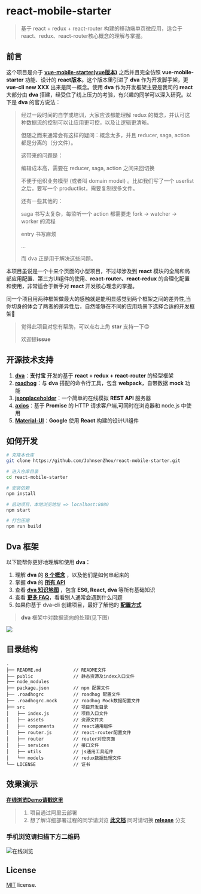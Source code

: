 # react-mobile-starter


> 基于 react + redux + react-router 构建的移动端单页微应用，适合于react、redux、react-router核心概念的理解与掌握。

## 前言
这个项目是介于 **[vue-mobile-starter(vue版本)](https://github.com/JohnsenZhou/vue-mobile-starter)** 之后并且完全仿照 **vue-mobile-starter** 功能、设计的 **react版本**。这个版本里引进了 **dva** 作为开发脚手架，更 **vue-cli new XXX** 出来是同一概念。使用 **dva** 作为开发框架主要是我司的 **react** 大部分由 **dva** 搭建，经受住了线上压力的考验，有兴趣的同学可以深入研究。以下是 **dva** 的官方说法：

> 经过一段时间的自学或培训，大家应该都能理解 redux 的概念，并认可这种数据流的控制可以让应用更可控，以及让逻辑更清晰。
> 
> 但随之而来通常会有这样的疑问：概念太多，并且 reducer, saga, action 都是分离的（分文件）。
> 
> 这带来的问题是：
> 
> 编辑成本高，需要在 reducer, saga, action 之间来回切换
> 
> 不便于组织业务模型 (或者叫 domain model) 。比如我们写了一个 userlist 之后，要写一个 productlist，需要复制很多文件。
> 
> 还有一些其他的：
> 
> saga 书写太复杂，每监听一个 action 都需要走 fork -> watcher -> worker 的流程
> 
> entry 书写麻烦
> 
> ...
> 
> 而 dva 正是用于解决这些问题。


本项目虽说是一个十来个页面的小型项目，不过却涉及到 **react** 模块的全局和局部应用配置、第三方UI组件的使用、**react-router、react-redux** 的合理化配置和使用，非常适合于新手对 **react** 开发核心理念的掌握。

同一个项目用两种框架做最大的感触就是能明显感觉到两个框架之间的差异性,当你切身的体会了两者的差异性后，自然能够在不同的应用场景下选择合适的开发框架📌

> 觉得此项目对您有帮助，可以点右上角 **star** 支持一下😊
> 
> 欢迎提**issue**


## 开源技术支持

1. **[dva](https://github.com/dvajs/dva)**：**支付宝** 开发的基于 **react + redux + react-router** 的轻型框架
1. **[roadhog](https://github.com/sorrycc/roadhog)**：与 **dva** 搭配的命令行工具，包含 **webpack**，自带数据 **mock** 功能
2. **[jsonplaceholder](http://jsonplaceholder.typicode.com)**：一个简单的在线模拟 **REST API** 服务器
3. **[axios](https://github.com/mzabriskie/axios)**：基于 **Promise** 的 HTTP 请求客户端,可同时在浏览器和 node.js 中使用
4. **[Material-UI](https://material-ui-1dab0.firebaseapp.com/)**：**Google** 使用 **React** 构建的设计UI组件

## 如何开发

``` bash
# 克隆本仓库
git clone https://github.com/JohnsenZhou/react-mobile-starter.git

# 进入仓库目录
cd react-mobile-starter

# 安装依赖
npm install

# 启动项目，本地浏览地址 => localhost:8080
npm start

# 打包压缩
npm run build

```
## Dva 框架
以下能帮你更好地理解和使用 **dva**：

1. 理解 **dva** 的 **[8 个概念](https://github.com/dvajs/dva/blob/master/docs/Concepts_zh-CN.md)** ，以及他们是如何串起来的
1. 掌握 **dva** 的 **[所有 API](https://github.com/dvajs/dva/blob/master/docs/API_zh-CN.md)**
1. 查看 **[dva 知识地图](https://github.com/dvajs/dva-knowledgemap)** ，包含 **ES6, React, dva** 等所有基础知识
1. 查看 **[更多 FAQ](https://github.com/dvajs/dva/issues?q=is%3Aissue+is%3Aclosed+label%3Afaq)**，看看别人通常会遇到什么问题
1. 如果你基于 dva-cli 创建项目，最好了解他的 **[配置方式](https://github.com/sorrycc/roadhog#配置)**


> **dva** 框架中对数据流向的处理(见下图)
>
 
![](https://camo.githubusercontent.com/c826ff066ed438e2689154e81ff5961ab0b9befe/68747470733a2f2f7a6f732e616c697061796f626a656374732e636f6d2f726d73706f7274616c2f505072657245414b62496f445a59722e706e67)

## 目录结构
```
.
├── README.md            // README文件
├── public               // 静态资源及index入口文件
├── node_modules         
├── package.json         // npm 配置文件
├── .roadhogrc           // roadhog 配置文件
├── .roadhogrc.mock      // roadhog Mock数据配置文件
├── src                  // 项目开发目录
│   ├── index.js         // 项目入口文件
│   ├── assets           // 资源文件夹
│   ├── components       // react通用组件
│   ├── router.js        // react-router配置文件
│   ├── router           // router对应页面
│   ├── services         // 接口文件
│   ├── utils            // js通用工具组件
│   └── models           // redux数据处理文件
└── LICENSE              // 证书

```

## 效果演示

[**在线浏览Demo请戳这里**](http://47.94.102.32:8002)

>1. 项目通过阿里云部署
>1. 想了解详细部署过程的同学请浏览 [**此文档**](https://github.com/JohnsenZhou/NodeApp-Deploy) 同时请切换 **[release](https://github.com/JohnsenZhou/react-mobile-starter/tree/release)** 分支


### 手机浏览请扫描下方二维码

![在线浏览](https://raw.githubusercontent.com/JohnsenZhou/NodeApp-Deploy/img/react-starter.png)

## License
[MIT](https://github.com/JohnsenZhou/react-mobile-starter/blob/master/LICENSE) license.
